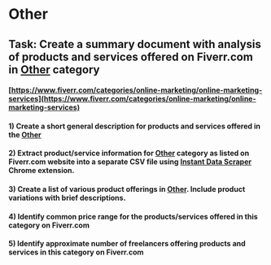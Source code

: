 # Other
## Task: Create a summary document with analysis of products and services offered on Fiverr.com in [Other](https://www.fiverr.com/categories/online-marketing/online-marketing-services) category
#### [https://www.fiverr.com/categories/online-marketing/online-marketing-services](https://www.fiverr.com/categories/online-marketing/online-marketing-services)
#### 1) Create a short general description for products and services offered in the [Other](https://www.fiverr.com/categories/online-marketing/online-marketing-services)
#### 2) Extract product/service information for [Other](https://www.fiverr.com/categories/online-marketing/online-marketing-services) category as listed on Fiverr.com website into a separate CSV file using [Instant Data Scraper](https://chrome.google.com/webstore/detail/instant-data-scraper/ofaokhiedipichpaobibbnahnkdoiiah) Chrome extension.
#### 3) Create a list of various product offerings in [Other](https://www.fiverr.com/categories/online-marketing/online-marketing-services). Include product variations with brief descriptions.
#### 4) Identify common price range for the products/services offered in this category on Fiverr.com
#### 5) Identify approximate number of freelancers offering products and services in this category on Fiverr.com
